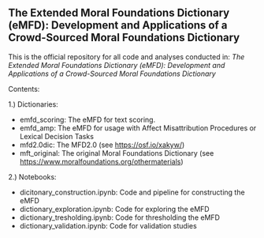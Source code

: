 ## The Extended Moral Foundations Dictionary (eMFD): Development and Applications of a Crowd-Sourced Moral Foundations Dictionary

This is the official repository for all code and analyses conducted in: _The Extended Moral Foundations Dictionary (eMFD): Development and Applications of a Crowd-Sourced Moral Foundations Dictionary_

Contents:

1.) Dictionaries:
- emfd_scoring: The eMFD for text scoring.
- emfd_amp: The eMFD for usage with Affect Misattribution Procedures or Lexical Decision Tasks
- mfd2.0dic: The MFD2.0 (see https://osf.io/xakyw/)
- mft_original: The original Moral Foundations Dictionary (see https://www.moralfoundations.org/othermaterials)


2.) Notebooks:

- dicitonary_construction.ipynb: Code and pipeline for constructing the eMFD
- dictionary_exploration.ipynb: Code for exploring the eMFD
- dictionary_tresholding.ipynb: Code for thresholding the eMFD
- dictionary_validation.ipynb: Code for validation studies